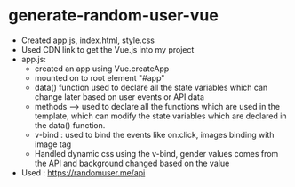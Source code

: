 # generate-random-user-vue

- Created app.js, index.html, style.css
- Used CDN link to get the Vue.js into my project
- app.js:
  - created an app using Vue.createApp
  - mounted on to root element "#app"
  - data() function used to declare all the state variables which can change later based on user events or API data
  - methods --> used to declare all the functions which are used in the template, which can modify the state variables which are declared in the data() function.
  - v-bind : used to bind the events like on:click, images binding with image tag
  - Handled dynamic css using the v-bind, gender values comes from the API and background changed based on the value
- Used : https://randomuser.me/api
